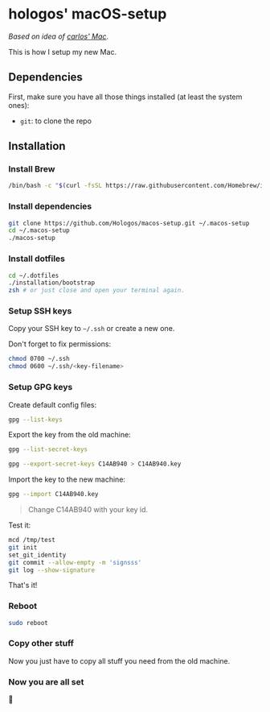 # hologos' macOS-setup

*Based on idea of [carlos' Mac](https://github.com/caarlos0/macOS).*

This is how I setup my new Mac.

## Dependencies

First, make sure you have all those things installed (at least the system ones):

- `git`: to clone the repo

## Installation

### Install Brew

```bash
/bin/bash -c "$(curl -fsSL https://raw.githubusercontent.com/Homebrew/install/HEAD/install.sh)"
```

### Install dependencies

```bash
git clone https://github.com/Hologos/macos-setup.git ~/.macos-setup
cd ~/.macos-setup
./macos-setup
```

### Install dotfiles

```bash
cd ~/.dotfiles
./installation/bootstrap
zsh # or just close and open your terminal again.
```

### Setup SSH keys

Copy your SSH key to `~/.ssh` or create a new one.

Don't forget to fix permissions:

```bash
chmod 0700 ~/.ssh
chmod 0600 ~/.ssh/<key-filename>
```

### Setup GPG keys

Create default config files:

```bash
gpg --list-keys
```

Export the key from the old machine:

```bash
gpg --list-secret-keys

gpg --export-secret-keys C14AB940 > C14AB940.key
```

Import the key to the new machine:

```bash
gpg --import C14AB940.key
```

> Change C14AB940 with your key id.

Test it:

```bash
mcd /tmp/test
git init
set_git_identity
git commit --allow-empty -m 'signsss'
git log --show-signature
```

That's it!

### Reboot

```bash
sudo reboot
```

### Copy other stuff

Now you just have to copy all stuff you need from the old machine.

### Now you are all set

👏
